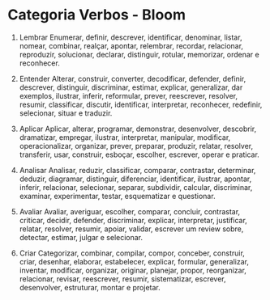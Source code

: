 # Categoria Verbos - Bloom

1. Lembrar Enumerar, definir, descrever, identificar, denominar, listar, nomear, combinar, realçar, apontar, relembrar, recordar, relacionar, reproduzir, solucionar, declarar, distinguir, rotular, memorizar, ordenar e reconhecer. 

2. Entender Alterar, construir, converter, decodificar, defender, definir, descrever, distinguir, discriminar, estimar, explicar, generalizar, dar exemplos, ilustrar, inferir, reformular, prever, reescrever, resolver, resumir, classificar, discutir, identificar, interpretar, reconhecer, redefinir, selecionar, situar e traduzir. 

3. Aplicar Aplicar, alterar, programar, demonstrar, desenvolver, descobrir, dramatizar, empregar, ilustrar, interpretar, manipular, modificar, operacionalizar, organizar, prever, preparar, produzir, relatar, resolver, transferir, usar, construir, esboçar, escolher, escrever, operar e praticar. 

4. Analisar Analisar, reduzir, classificar, comparar, contrastar, determinar, deduzir, diagramar, distinguir, diferenciar, identificar, ilustrar, apontar, inferir, relacionar, selecionar, separar, subdividir, calcular, discriminar, examinar, experimentar, testar, esquematizar e questionar. 

5. Avaliar Avaliar, averiguar, escolher, comparar, concluir, contrastar, criticar, decidir, defender, discriminar, explicar, interpretar, justificar, relatar, resolver, resumir, apoiar, validar, escrever um review sobre, detectar, estimar, julgar e selecionar. 

6. Criar Categorizar, combinar, compilar, compor, conceber, construir, criar, desenhar, elaborar, estabelecer, explicar, formular, generalizar, inventar, modificar, organizar, originar, planejar, propor, reorganizar, relacionar, revisar, reescrever, resumir, sistematizar, escrever, desenvolver, estruturar, montar e projetar.

